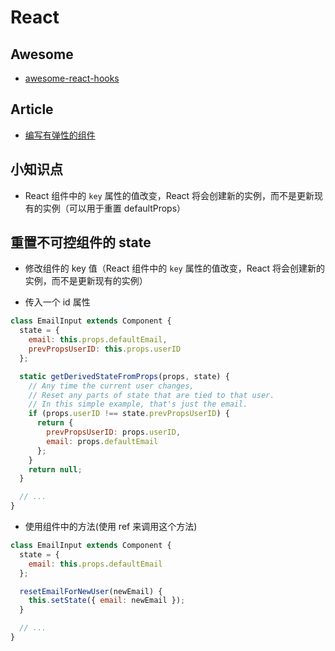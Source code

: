 # React

## Awesome

- [awesome-react-hooks](https://github.com/rehooks/awesome-react-hooks)

## Article

- [编写有弹性的组件](https://overreacted.io/zh-hans/writing-resilient-components/)

## 小知识点

- React 组件中的 `key` 属性的值改变，React 将会创建新的实例，而不是更新现有的实例（可以用于重置 defaultProps）

## 重置不可控组件的 state

- 修改组件的 key 值（React 组件中的 `key` 属性的值改变，React 将会创建新的实例，而不是更新现有的实例）

- 传入一个 id 属性

```js
class EmailInput extends Component {
  state = {
    email: this.props.defaultEmail,
    prevPropsUserID: this.props.userID
  };

  static getDerivedStateFromProps(props, state) {
    // Any time the current user changes,
    // Reset any parts of state that are tied to that user.
    // In this simple example, that's just the email.
    if (props.userID !== state.prevPropsUserID) {
      return {
        prevPropsUserID: props.userID,
        email: props.defaultEmail
      };
    }
    return null;
  }

  // ...
}
```

- 使用组件中的方法(使用 ref 来调用这个方法)

```js
class EmailInput extends Component {
  state = {
    email: this.props.defaultEmail
  };

  resetEmailForNewUser(newEmail) {
    this.setState({ email: newEmail });
  }

  // ...
}
```
